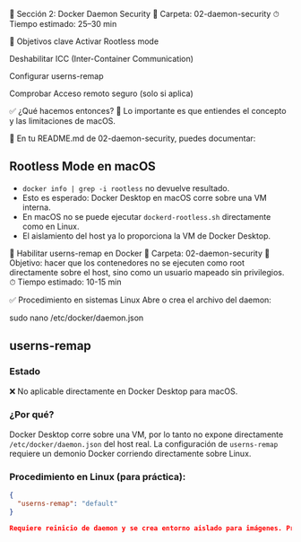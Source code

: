 🚀 Sección 2: Docker Daemon Security
📁 Carpeta: 02-daemon-security
⏱ Tiempo estimado: 25–30 min

🧩 Objetivos clave
Activar Rootless mode

Deshabilitar ICC (Inter-Container Communication)

Configurar userns-remap

Comprobar Acceso remoto seguro (solo si aplica)


✅ ¿Qué hacemos entonces?
📌 Lo importante es que entiendes el concepto y las limitaciones de macOS.

📝 En tu README.md de 02-daemon-security, puedes documentar:

## Rootless Mode en macOS

- `docker info | grep -i rootless` no devuelve resultado.
- Esto es esperado: Docker Desktop en macOS corre sobre una VM interna.
- En macOS no se puede ejecutar `dockerd-rootless.sh` directamente como en Linux.
- El aislamiento del host ya lo proporciona la VM de Docker Desktop.


🔐 Habilitar userns-remap en Docker
📂 Carpeta: 02-daemon-security
🎯 Objetivo: hacer que los contenedores no se ejecuten como root directamente sobre el host, sino como un usuario mapeado sin privilegios.
⏱ Tiempo estimado: 10-15 min


✅ Procedimiento en sistemas Linux
Abre o crea el archivo del daemon:

sudo nano /etc/docker/daemon.json

## userns-remap

### Estado

❌ No aplicable directamente en Docker Desktop para macOS.

### ¿Por qué?

Docker Desktop corre sobre una VM, por lo tanto no expone directamente `/etc/docker/daemon.json` del host real. La configuración de `userns-remap` requiere un demonio Docker corriendo directamente sobre Linux.

### Procedimiento en Linux (para práctica):

```json
{
  "userns-remap": "default"
}

Requiere reinicio de daemon y se crea entorno aislado para imágenes. Protege contra contenedores ejecutándose como root en el host.